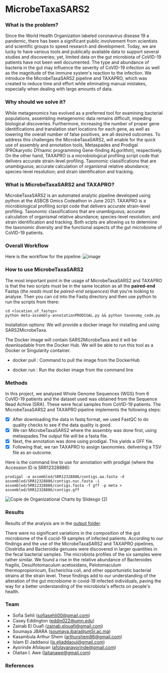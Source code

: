 # MicrobeTaxaSARS2

### What is the problem?
Since the World Health Organization labeled coronavirus disease 19 a pandemic, there has been a significant public involvement from scientists and scientific groups to speed research and development. Today, we are lucky to have various tools and publically available data to support several studies and discoveries; yet, limited data on the gut microbiota of CoVID-19 patients have not been well documented. The type and abundance of bacteria in the gut may influence the severity of CoVID-19 infection as well as the magnitude of the immune system's reaction to the infection. We introduce the MicrobeTaxaSARS2 pipeline and TAXAPRO, which was created to reduce time and effort while eliminating manual mistakes, especially when dealing with large amounts of data.

### Why should we solve it?
While metagenomics has evolved as a preferred tool for examining bacterial populations, assembling metagenomic data remains difficult, impeding biological discoveries. Furthermore, increasing the number of proper gene identifications and translation start locations for each gene, as well as lowering the overall number of false positives, are all desired outcomes. To address this challenges the MicrobeTaxaSARS2, will enable for the quick use of assembly and annotation tools, Metaspades and Prodigal (PROkaryotic DYnamic programming Gene-finding ALgorithm), respectively. On the other hand, TAXAPRO is a microbiological profiling script code that delivers accurate strain-level profiling. Taxonomic classifications that are unambiguous; accurate calculation of organismal relative abundance; species-level resolution; and strain identification and tracking.


### What is MicrobeTaxaSARS2 and TAXAPRO?
MicrobeTaxaSARS2 is an automated analytic pipeline developed using python at the ASBCB Omics Codeathon in June 2021. TAXAPRO is a microbiological profiling script code that delivers accurate strain-level profiling. Taxonomic classifications that are unambiguous; accurate calculation of organismal relative abundance; species-level resolution; and strain identification and tracking. Both scipts are allowing us to determine the taxonomic diversity and the functional aspects of the gut microbiome of CoVID-19 patients.

### Overall Workflow
Here is the workflow for the pipeline:
![image](https://user-images.githubusercontent.com/85350037/121264719-e61a8480-c8b7-11eb-8846-4e0062df924c.png)

### How to use MicrobeTaxaSARS2
The most important point in the usage of MicrobeTaxaSARS2 and TAXAPRO is that the two scripts must be in the same location as all the **paired-end** Fastqs (*the reads must be paired-end sequences*) that you're looking to analyse.
Then you can cd into the Fastq directory and then use python to run the scripts from there:

```
cd <location_of_fastqs>
python meta-assembly-annotationPRODIGAL.py && python taxonomy_code.py
```

Installation options:
We will provide a docker image for installing and using SARS2MicrobeTaxa.

The Docker image will contain SARS2MicrobeTaxa and it will be downloadable from the Docker Hub.
We will be able to run this tool as a Docker or Singularity container.

- docker pull <!-- omicscodeathon/microbetaxasars2 -->: Command to pull the image from the DockerHub

- docker run <!-- omicscodeathon/microbetaxasars2 -->: Run the docker image from the command line


### Methods

In this project, we analysed Whole Genome Sequences (WGS) from 6 CoVID-19 patients and the dataset used was obtained from the Sequence Read Achive (SRA). These were fecal samples from CoVID-19 patients.
The MicrobeTaxaSARS2 and TAXAPRO pipeline implements the following steps:
- [x] After downloading the data in fastq format, we used FastQC to do quality checks to see if the data quality is good.
- [x] We ran MicrobeTaxaSARS2 where the assembly was done first, using metaspades.The output file will be a fasta file.
- [x] Next, the annotation was done using prodigal. This yields a GFF file.
- [x] Following that, we ran TAXAPRO to assign taxonomies. delivering a TSV file as an outcome.

Here is the command line to use for annotation with prodigal (where the Accession ID is SRR12328886):
```
prodigal -a assembled/SRR12328886/contigs.aa.fasta -d assembled/SRR12328886/contigs.nuc.fasta -i assembled/SRR12328886/contigs.fasta -f gff -p meta > assembled/SRR12328886/contigs.gff
```

![Copie de Organizational Charts by Slidesgo (2)](https://user-images.githubusercontent.com/85350037/121264936-43163a80-c8b8-11eb-9b9d-bfb3e92f4748.jpg)



### Results
Results of the analysis are in the [output folder](output/).

There were no significant variations in the composition of the gut microbiome of the 6 cocid-19 samples of infected patients. According to our findings and the use of the MicrobeTaxaSARS2 and TAXAPRO pipelines, Clostridia and Bacteroidia genuses were discovered in larger quantities in the fecal bacterial samples. The microbiota profiles of the six samples were rather similar. We found a rise in the relative abundance of Bacteroides fragilis, Desulfotomaculum acetoxidans, Pelotomaculum thermopropionicum, Escherichia coli, and other opportunistic bacterial strains at the strain level.
These findings add to our understanding of the alteration of the gut microbiome in covid-19 infected individuals, paving the way for a better understanding of the microbiota's effects on people's health.


### Team
- Sofia Sehli (sofiasehli00@gmail.com)
- Casey Eddington (eddin022@umn.edu)
- Zainab El Ouafi (zainab.elouafi@gmail.com)
- Soumaya JBARA (soumaya.jbara@um5r.ac.ma)
- Kasambula Arthur Shem (arthurshem86@gmail.com)
- Islam El Jaddaoui (is.eljaddaoui@gmail.com)
- Ayorinde Afolayan (afolayanayorinde@gmail.com)
- Olaitan I. Awe (laitanawe@gmail.com)

### References
